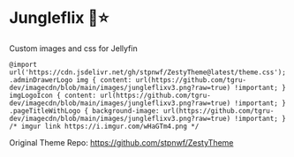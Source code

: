 # Jungleflix 🌴⭐

Custom images and css for Jellyfin

```
@import url('https://cdn.jsdelivr.net/gh/stpnwf/ZestyTheme@latest/theme.css');
.adminDrawerLogo img { content: url(https://github.com/tgru-dev/imagecdn/blob/main/images/jungleflixv3.png?raw=true) !important; } imgLogoIcon { content: url(https://github.com/tgru-dev/imagecdn/blob/main/images/jungleflixv3.png?raw=true) !important; } .pageTitleWithLogo { background-image: url(https://github.com/tgru-dev/imagecdn/blob/main/images/jungleflixv3.png?raw=true) !important; } /* imgur link https://i.imgur.com/wHaGTm4.png */
```
Original Theme Repo:
https://github.com/stpnwf/ZestyTheme
